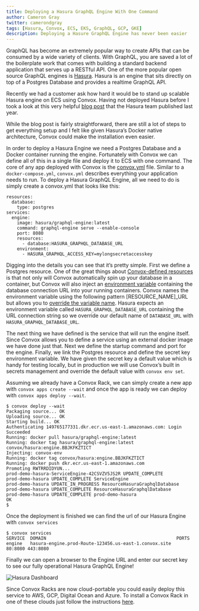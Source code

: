 ```yaml
---
title: Deploying a Hasura GraphQL Engine With One Command
author: Cameron Gray
twitter: camerondgray
tags: [Hasura, Convox, ECS, EKS, GraphQL, GCP, GKE]
description: Deploying a Hasure GraphQL Engine has never been easier
---
```


GraphQL has become an extremely popular way to create APIs that can be consumed by a wide variety of clients. With GraphQL, you are saved a lot of the boilerplate work that comes with building a standard backend application that serves up a RESTful API. One of the more popular open source GraphQL engines is [Hasura](https://hasura.io/). Hasura is an engine that sits directly on top of a Postgres Database and provides a realtime GraphQL API.

Recently we had a customer ask how hard it would be to stand up scalable Hasura engine on ECS using Convox. Having not deployed Hasura before I took a look at this very helpful [blog post](https://blog.hasura.io/instant-graphql-on-aws-rds-1edfb85b5985/) that the Hasura team published last year. 

While the blog post is fairly straightforward, there are still a lot of steps to get everything setup and I felt like given Hasura’s Docker native architecture, Convox could make the installation even easier. 

In order to deploy a Hasura Engine we need a Postgres Database and a Docker container running the engine. Fortunately with Convox we can define all of this in a single file and deploy it to ECS with one command. The core of any app deployed with Convox is the [convox.yml](https://docs.convox.com/configuration/convox-yml) file. Similar to a `docker-compose.yml`, `convox.yml` describes everything your application needs to run. To deploy a Hasura GraphQL Engine, all we need to do is simply create a convox.yml that looks like this:

```
resources:
  database:
    type: postgres
services:
  engine:
    image: hasura/graphql-engine:latest
    command: graphql-engine serve --enable-console
    port: 8080
    resources:
      - database:HASURA_GRAPHQL_DATABASE_URL
    environment:
      - HASURA_GRAPHQL_ACCESS_KEY=mylongsecretaccesskey
```
Digging into the details you can see that it’s pretty simple. First we define a Postgres resource. One of the great things about [Convox-defined resources](https://docs.convox.com/reference/primitives/app/resource) is that not only will Convox automatically spin up your database in a container, but Convox will also inject an [environment variable](https://docs.convox.com/reference/primitives/app/resource#linking) containing the database connection URL into your running containers. Convox names the environment variable using the following pattern [RESOURCE_NAME]_URL but allows you to [override the variable name](https://docs.convox.com/reference/primitives/app/resource#specifying-the-environment-variable). Hasura expects an environment variable called `HASURA_GRAPHQL_DATABASE_URL` containing the URL connection string so we override our default name of `DATABASE_URL` with `HASURA_GRAPHQL_DATABASE_URL`. 

The next thing we have defined is the service that will run the engine itself. Since Convox allows you to define a service using an external docker image we have done just that. Next we define the startup command and port for the engine. Finally, we link the Postgres resource and define the secret key environment variable. We have given the secret key a default value which is handy for testing locally, but in production we will use Convox’s built in secrets management and override the default value with `convox env set`.

Assuming we already have a Convox Rack, we can simply create a new app with `convox apps create --wait` and once the app is ready we can deploy with `convox apps deploy --wait`. 

```
$ convox deploy --wait
Packaging source... OK
Uploading source... OK
Starting build... OK
Authenticating 149765177331.dkr.ecr.us-east-1.amazonaws.com: Login Succeeded
Running: docker pull hasura/graphql-engine:latest
Running: docker tag hasura/graphql-engine:latest convox/hasura:engine.BBJKFKZTICT
Injecting: convox-env
Running: docker tag convox/hasura:engine.BBJKFKZTICT 
Running: docker push dkr.ecr.us-east-1.amazonaws.com
Promoting RWTRRDIDYUN... 
prod-demo-hasura-ServiceEngine-42CSVZV5JS2R UPDATE_COMPLETE 
prod-demo-hasura UPDATE_COMPLETE ServiceEngine 
prod-demo-hasura UPDATE_IN_PROGRESS ResourceHasuraGraphqlDatabase 
prod-demo-hasura UPDATE_COMPLETE ResourceHasuraGraphqlDatabase 
prod-demo-hasura UPDATE_COMPLETE prod-demo-hasura 
OK
$
```

Once the deployment is finished we can find the url of our Hasura Engine with `convox services`
```
$ convox services
SERVICE  DOMAIN                                                 PORTS           
engine   hasura-engine.prod-Route-123456.us-east-1.convox.site  80:8080 443:8080
```
Finally we can open a browser to the Engine URL and enter our secret key to see our fully operational Hasura GraphQL Engine!

![Hasura Dashboard](/images/blog/hasura_small.png)

Since Convox Racks are now cloud-portable you could easily deploy this service to AWS, GCP, Digital Ocean and Azure. To install a Convox Rack in one of these clouds just follow the instructions [here](https://docs.convox.com/getting-started/introduction).
